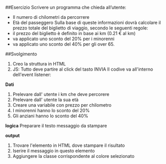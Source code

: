 ##Esercizio
Scrivere un programma che chieda all’utente:
- Il numero di chilometri da percorrere
- Età del passeggero
Sulla base di queste informazioni dovrà calcolare il prezzo totale del biglietto di viaggio, secondo le seguenti regole:
- il prezzo del biglietto è definito in base ai km (0.21 € al km)
- va applicato uno sconto del 20% per i minorenni
- va applicato uno sconto del 40% per gli over 65.

##Svolgimento
1. Creo la struttura in HTML
2. JS: Tutto deve partire al click del tasto INVIA Il codive va all'interno dell'event listener:

**Dati**
1. Prelevare dall' utente i km che deve percorere
2. Prelevare dall' utente la sua età
3. Creare una variabile con prezzo per chilometro
4. I minorenni hanno lo sconto del 20%
5. Gli anziani hanno lo sconto del 40%

**logica**
Preparare il testo messaggio da stampare

**output**
1. Trovare l'elemento in HTML dove stampare il risultato
2. Iserire il messaggio in questo elemento
3. Aggiungere la classe corrispondente al colore selezionato


